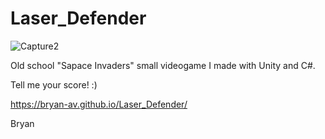 # Laser_Defender
![Capture2](https://github.com/Bryan-AV/Laser_Defender/assets/61765079/ce5a3736-35a6-4098-b5ff-e33ac522564e)

Old school "Sapace Invaders" small videogame I made with Unity and C#.

Tell me your score! :)

https://bryan-av.github.io/Laser_Defender/

Bryan
